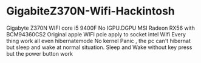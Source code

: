 # GigabiteZ370N-Wifi-Hackintosh
Gigabyte Z370N WIFI core i5 9400F No IGPU.DGPU MSI Radeon RX56  with BCM94360CS2 Original apple WIFI pcie apply to socket intel WIfi 
Every thing work all even hibernatemode No kernel Panic , the pc can't hibernat but sleep and wake at normal situation.
Sleep and Wake without key press but the power button work
